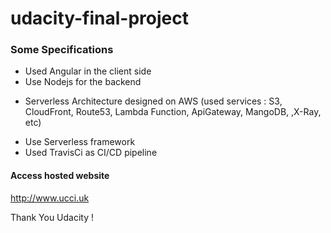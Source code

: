 # udacity-final-project

### Some Specifications
- Used Angular in the client side
- Use Nodejs for the backend 
* Serverless Architecture designed on AWS (used services : S3, CloudFront, Route53, Lambda Function, ApiGateway, MangoDB, ,X-Ray, etc)
- Use Serverless framework
- Used TravisCi as CI/CD pipeline


#### Access hosted website 
http://www.ucci.uk


Thank You Udacity !
